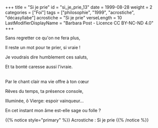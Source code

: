 +++
title = "Si je prie"
id = "si_je_prie_13"
date = 1999-08-28
weight = 2
categories = ["Foi"]
tags = ["philosophie", "1999", "acrostiche", "décasyllabe"]
acrostiche = "Si je prie"
verseLength = 10
LastModifierDisplayName = "Barbara Post - Licence CC BY-NC-ND 4.0"
+++

Sans regretter ce qu'on ne fera plus,

Il reste un mot pour te prier, si vraie !

Je voudrais dire humblement ces saluts,

Et ta bonté caresse aussi l'ivraie.

 \
Par le chant clair ma vie offre à ton cœur

Rêves du temps, ta présence console,

Illuminée, ô Vierge: espoir vainqueur...

En cet instant mon âme est-elle sage ou folle ?

{{% notice style="primary" %}}
Acrostiche : Si je prie
{{% /notice %}}
